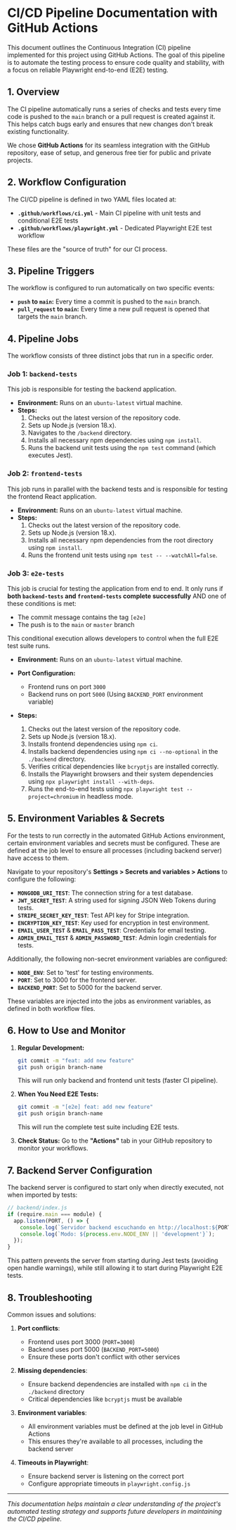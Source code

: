 # CI/CD Pipeline Documentation with GitHub Actions

This document outlines the Continuous Integration (CI) pipeline implemented for this project using GitHub Actions. The goal of this pipeline is to automate the testing process to ensure code quality and stability, with a focus on reliable Playwright end-to-end (E2E) testing.

## 1. Overview

The CI pipeline automatically runs a series of checks and tests every time code is pushed to the `main` branch or a pull request is created against it. This helps catch bugs early and ensures that new changes don't break existing functionality.

We chose **GitHub Actions** for its seamless integration with the GitHub repository, ease of setup, and generous free tier for public and private projects.

## 2. Workflow Configuration

The CI/CD pipeline is defined in two YAML files located at:

- **`.github/workflows/ci.yml`** - Main CI pipeline with unit tests and conditional E2E tests
- **`.github/workflows/playwright.yml`** - Dedicated Playwright E2E test workflow

These files are the "source of truth" for our CI process.

## 3. Pipeline Triggers

The workflow is configured to run automatically on two specific events:

- **`push` to `main`:** Every time a commit is pushed to the `main` branch.
- **`pull_request` to `main`:** Every time a new pull request is opened that targets the `main` branch.

## 4. Pipeline Jobs

The workflow consists of three distinct jobs that run in a specific order.

### Job 1: `backend-tests`

This job is responsible for testing the backend application.

- **Environment:** Runs on an `ubuntu-latest` virtual machine.
- **Steps:**
    1.  Checks out the latest version of the repository code.
    2.  Sets up Node.js (version 18.x).
    3.  Navigates to the `/backend` directory.
    4.  Installs all necessary npm dependencies using `npm install`.
    5.  Runs the backend unit tests using the `npm test` command (which executes Jest).

### Job 2: `frontend-tests`

This job runs in parallel with the backend tests and is responsible for testing the frontend React application.

- **Environment:** Runs on an `ubuntu-latest` virtual machine.
- **Steps:**
    1.  Checks out the latest version of the repository code.
    2.  Sets up Node.js (version 18.x).
    3.  Installs all necessary npm dependencies from the root directory using `npm install`.
    4.  Runs the frontend unit tests using `npm test -- --watchAll=false`.

### Job 3: `e2e-tests`

This job is crucial for testing the application from end to end. It only runs if **both `backend-tests` and `frontend-tests` complete successfully** AND one of these conditions is met:

- The commit message contains the tag `[e2e]`
- The push is to the `main` or `master` branch

This conditional execution allows developers to control when the full E2E test suite runs.

- **Environment:** Runs on an `ubuntu-latest` virtual machine.
- **Port Configuration:**
  - Frontend runs on port `3000`
  - Backend runs on port `5000` (Using `BACKEND_PORT` environment variable)

- **Steps:**
    1. Checks out the latest version of the repository code.
    2. Sets up Node.js (version 18.x).
    3. Installs frontend dependencies using `npm ci`.
    4. Installs backend dependencies using `npm ci --no-optional` in the `./backend` directory.
    5. Verifies critical dependencies like `bcryptjs` are installed correctly.
    6. Installs the Playwright browsers and their system dependencies using `npx playwright install --with-deps`.
    7. Runs the end-to-end tests using `npx playwright test --project=chromium` in headless mode.

## 5. Environment Variables & Secrets

For the tests to run correctly in the automated GitHub Actions environment, certain environment variables and secrets must be configured. These are defined at the job level to ensure all processes (including backend server) have access to them.

Navigate to your repository's **Settings > Secrets and variables > Actions** to configure the following:

- **`MONGODB_URI_TEST`**: The connection string for a test database.
- **`JWT_SECRET_TEST`**: A string used for signing JSON Web Tokens during tests.
- **`STRIPE_SECRET_KEY_TEST`**: Test API key for Stripe integration.
- **`ENCRYPTION_KEY_TEST`**: Key used for encryption in test environment.
- **`EMAIL_USER_TEST`** & **`EMAIL_PASS_TEST`**: Credentials for email testing.
- **`ADMIN_EMAIL_TEST`** & **`ADMIN_PASSWORD_TEST`**: Admin login credentials for tests.

Additionally, the following non-secret environment variables are configured:

- **`NODE_ENV`**: Set to 'test' for testing environments.
- **`PORT`**: Set to 3000 for the frontend server.
- **`BACKEND_PORT`**: Set to 5000 for the backend server.

These variables are injected into the jobs as environment variables, as defined in both workflow files.

## 6. How to Use and Monitor

1. **Regular Development:**
   ```bash
   git commit -m "feat: add new feature"
   git push origin branch-name
   ```
   This will run only backend and frontend unit tests (faster CI pipeline).

2. **When You Need E2E Tests:**
   ```bash
   git commit -m "[e2e] feat: add new feature"
   git push origin branch-name
   ```
   This will run the complete test suite including E2E tests.

3. **Check Status:** Go to the **"Actions"** tab in your GitHub repository to monitor your workflows.

## 7. Backend Server Configuration

The backend server is configured to start only when directly executed, not when imported by tests:

```javascript
// backend/index.js
if (require.main === module) {
  app.listen(PORT, () => {
    console.log(`Servidor backend escuchando en http://localhost:${PORT}`);
    console.log(`Modo: ${process.env.NODE_ENV || 'development'}`);
  });
}
```

This pattern prevents the server from starting during Jest tests (avoiding open handle warnings), while still allowing it to start during Playwright E2E tests.

## 8. Troubleshooting

Common issues and solutions:

1. **Port conflicts**:
   - Frontend uses port 3000 (`PORT=3000`)
   - Backend uses port 5000 (`BACKEND_PORT=5000`)
   - Ensure these ports don't conflict with other services

2. **Missing dependencies**:
   - Ensure backend dependencies are installed with `npm ci` in the `./backend` directory
   - Critical dependencies like `bcryptjs` must be available

3. **Environment variables**:
   - All environment variables must be defined at the job level in GitHub Actions
   - This ensures they're available to all processes, including the backend server

4. **Timeouts in Playwright**:
   - Ensure backend server is listening on the correct port
   - Configure appropriate timeouts in `playwright.config.js`

---
*This documentation helps maintain a clear understanding of the project's automated testing strategy and supports future developers in maintaining the CI/CD pipeline.*
